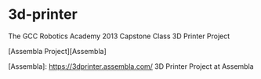 3d-printer
==========

The GCC Robotics Academy 2013 Capstone Class 3D Printer Project

[Assembla Project][Assembla]

[Assembla]: https://3dprinter.assembla.com/ 3D Printer Project at Assembla
